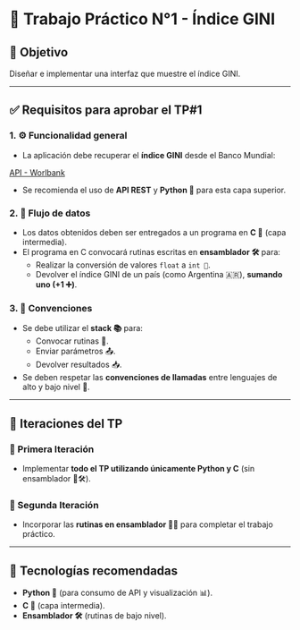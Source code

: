 # 🧠 Trabajo Práctico N°1 - Índice GINI

## 🎯 Objetivo

Diseñar e implementar una interfaz que muestre el índice GINI.

---

## ✅ Requisitos para aprobar el TP#1

### 1. ⚙️ Funcionalidad general

- La aplicación debe recuperar el **índice GINI** desde el Banco Mundial:

[API - Worlbank](https://api.worldbank.org/v2/en/country/all/indicator/SI.POV.GINI?format=json&date=2011:2020&per_page=32500&page=1&country="Argentina")

- Se recomienda el uso de **API REST** y **Python 🐍** para esta capa superior.

### 2. 🔁 Flujo de datos

- Los datos obtenidos deben ser entregados a un programa en **C 🧩** (capa intermedia).
- El programa en C convocará rutinas escritas en **ensamblador 🛠️** para:
  - Realizar la conversión de valores `float` a `int 🔢`.
  - Devolver el índice GINI de un país (como Argentina 🇦🇷), **sumando uno (+1 ➕)**.

### 3. 🧵 Convenciones

- Se debe utilizar el **stack 📚** para:
  - Convocar rutinas 🔂.
  - Enviar parámetros 📤.
  - Devolver resultados 📥.
- Se deben respetar las **convenciones de llamadas** entre lenguajes de alto y bajo nivel 🧬.

---

## 🔄 Iteraciones del TP

### 🥇 Primera Iteración

- Implementar **todo el TP utilizando únicamente Python y C** (sin ensamblador 🚫🛠️).

### 🥈 Segunda Iteración

- Incorporar las **rutinas en ensamblador 🧩🔧** para completar el trabajo práctico.

---

## 🧰 Tecnologías recomendadas

- **Python 🐍** (para consumo de API y visualización 📊).
- **C 🧩** (capa intermedia).
- **Ensamblador 🛠️** (rutinas de bajo nivel).
